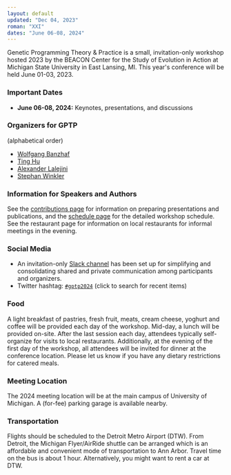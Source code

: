 ```yaml
---
layout: default
updated: "Dec 04, 2023"
roman: "XXI"
dates: "June 06-08, 2024"
---
```


<!-- ## GPTP Sandbox 2022 -->
Genetic Programming Theory & Practice is a small, invitation-only workshop hosted 2023 by the BEACON Center for the Study of Evolution in Action at Michigan State University in East Lansing, MI. This year's conference will be held June 01-03, 2023.

<!-- Genetic Programming Theory & Practice is a small, invitation-only workshop.
In June 2023, GPTP will return to Michigan State University, East Lansing, MI.
Fall 2022 will see the premiere of GPTP Sandbox, an online GPTP event dedicated to the work of PhD students working in GP as well as social media activities for promoting genetic programming. -->

### Important Dates

- **June 06-08, 2024:** Keynotes, presentations, and discussions

### Organizers for GPTP

(alphabetical order)

- [Wolfgang Banzhaf](https://www.cse.msu.edu/~banzhafw/)
- [Ting Hu](https://www.cs.queensu.ca/people/Ting/Hu)
- [Alexander Lalejini](https://www.gvsu.edu/computing/lalejini-alexander-111.htm)
- [Stephan Winkler](http://bioinformatics.fh-hagenberg.at/site/index.php?id=36)

### Information for Speakers and Authors

See the [contributions page](contributions.html) for information on preparing presentations and publications, and the [schedule page](schedule.html) for the detailed workshop schedule. See the restaurant page for information on local restaurants for informal meetings in the evening.

### Social Media

- An invitation-only [Slack channel](http://gptp-workshops.slack.com) has been set up for simplifying and consolidating shared and private communication among participants and organizers.
- Twitter hashtag: [`#gptp2024`](https://twitter.com/search?f=tweets&q=%23gptp2024) (click to search for recent items)


### Food

A light breakfast of pastries, fresh fruit, meats, cream cheese, yoghurt and coffee will be provided each day of the workshop. Mid-day, a lunch will be provided on-site. After the last session each day, attendees typically self-organize for visits to local restaurants. 
Additionally, at the evening of the first day of the workshop, all attendees will be invited for dinner at the conference location.
Please let us know if you have any dietary restrictions for catered meals.

### Meeting Location

The 2024 meeting location will be at the main campus of University of Michigan.
A (for-fee) parking garage is available nearby.

<!--
### Accommodations
There is a block of rooms reserved at the meeting location, the Kellogg Hotel and Convention Center, which can be booked at a special rate.
Additionally, a list of bed-and-breakfast inns, hotels and motels is provided. There are several other options available, including a number of local AirBnB providers.
-->

### Transportation

Flights should be scheduled to the Detroit Metro Airport (DTW). From Detroit, the Michigan Flyer/AirRide shuttle can be arranged which is an affordable and convenient mode of transportation to Ann Arbor. Travel time on the bus is about 1 hour. Alternatively, you might want to rent a car at DTW.


<!-- Transportation options should be considered before actually embarking on the trip.
There is very little chance of street parking on weekdays on the University campus, but there is a pay-by-use parking close to the College of Engineering. -->

